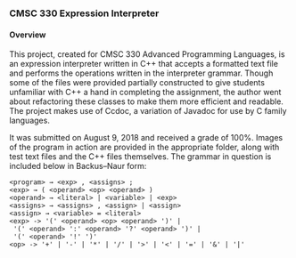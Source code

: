 ### CMSC 330 Expression Interpreter ###

#### Overview ####

This project, created for CMSC 330 Advanced Programming Languages, is an expression interpreter written in C++ that accepts a formatted text file and performs the operations written in the interpreter grammar. Though some of the files were provided partially constructed to give students unfamiliar with C++ a hand in completing the assignment, the author went about refactoring these classes to make them more efficient and readable. The project makes use of Ccdoc, a variation of Javadoc for use by C family languages.

It was submitted on August 9, 2018 and received a grade of 100%. Images of the program in action are provided in the appropriate folder, along with test text files and the C++ files themselves. The grammar in question is included below in Backus–Naur form:

```
<program> → <exp> , <assigns> ;
<exp> → ( <operand> <op> <operand> )
<operand> → <literal> | <variable> | <exp>
<assigns> → <assigns> , <assign> | <assign>
<assign> → <variable> = <literal>
<exp> -> '(' <operand> <op> <operand> ')' |
 '(' <operand> ':' <operand> '?' <operand> ')' |
 '(' <operand> '!' ')'
<op> -> '+' | '-' | '*' | '/' | '>' | '<' | '=' | '&' | '|'

```